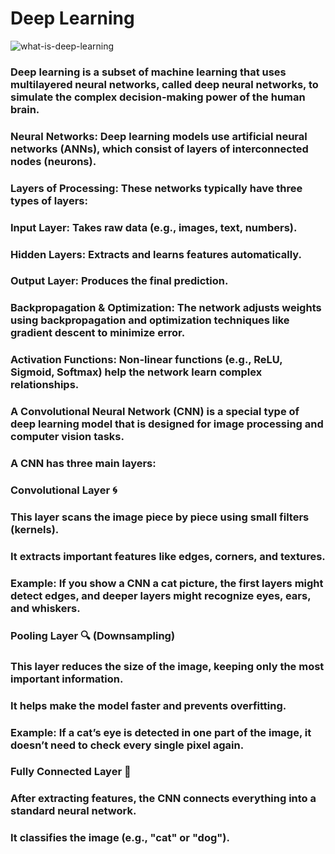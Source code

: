 # Deep Learning
![what-is-deep-learning](https://github.com/user-attachments/assets/c83148eb-2ead-4c4f-9c22-ab2d400d87f4)
### Deep learning is a subset of machine learning that uses multilayered neural networks, called deep neural networks, to simulate the complex decision-making power of the human brain.
### Neural Networks: Deep learning models use artificial neural networks (ANNs), which consist of layers of interconnected nodes (neurons).
### Layers of Processing: These networks typically have three types of layers:
 ### Input Layer: Takes raw data (e.g., images, text, numbers).
###  Hidden Layers: Extracts and learns features automatically.
 ### Output Layer: Produces the final prediction.
### Backpropagation & Optimization: The network adjusts weights using backpropagation and optimization techniques like gradient descent to minimize error.
### Activation Functions: Non-linear functions (e.g., ReLU, Sigmoid, Softmax) help the network learn complex relationships.
### A Convolutional Neural Network (CNN) is a special type of deep learning model that is designed for image processing and computer vision tasks. 
### A CNN has three main layers:

### Convolutional Layer 🌀

### This layer scans the image piece by piece using small filters (kernels).
### It extracts important features like edges, corners, and textures.
### Example: If you show a CNN a cat picture, the first layers might detect edges, and deeper layers might recognize eyes, ears, and whiskers.

### Pooling Layer 🔍 (Downsampling)
### This layer reduces the size of the image, keeping only the most important information.
### It helps make the model faster and prevents overfitting.
### Example: If a cat’s eye is detected in one part of the image, it doesn’t need to check every single pixel again.

### Fully Connected Layer 🎯
### After extracting features, the CNN connects everything into a standard neural network.
### It classifies the image (e.g., "cat" or "dog").
